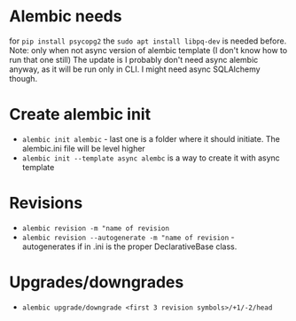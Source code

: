 # Alembic needs
for `pip install psycopg2` the `sudo apt install libpq-dev` is needed  before.
    Note: only when  not async version of alembic template (I don't know how to run that one still)
        The update is I probably don't need async alembic anyway, as it will be run only in CLI. I might need async SQLAlchemy though.
# Create alembic init
- `alembic init alembic` - last one is a folder where it should initiate. The alembic.ini file will be level higher
- `alembic init --template async alembc` is a way to create it with async template
# Revisions
- `alembic revision -m "name of revision`
- `alembic revision --autogenerate -m "name of revision` - autogenerates if in .ini is the proper DeclarativeBase class.
# Upgrades/downgrades
- `alembic upgrade/downgrade <first 3 revision symbols>/+1/-2/head`
    
